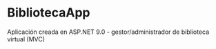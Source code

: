 # BibliotecaApp
Aplicación creada en ASP.NET 9.0 - gestor/administrador de biblioteca virtual (MVC)
